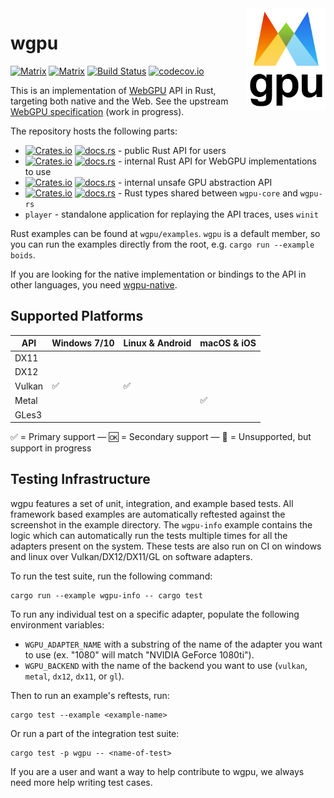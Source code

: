 <img align="right" width="25%" src="logo.png">

# wgpu

[![Matrix](https://img.shields.io/badge/Dev_Matrix-%23wgpu%3Amatrix.org-blueviolet.svg)](https://matrix.to/#/#wgpu:matrix.org) [![Matrix](https://img.shields.io/badge/User_Matrix-%23wgpu--users%3Amatrix.org-blueviolet.svg)](https://matrix.to/#/#wgpu-users:matrix.org)
[![Build Status](https://github.com/gfx-rs/wgpu/workflows/CI/badge.svg)](https://github.com/gfx-rs/wgpu/actions)
[![codecov.io](https://codecov.io/gh/gfx-rs/wgpu/branch/master/graph/badge.svg?token=84qJTesmeS)](https://codecov.io/gh/gfx-rs/wgpu)

This is an implementation of [WebGPU](https://www.w3.org/community/gpu/) API in Rust, targeting both native and the Web.
See the upstream [WebGPU specification](https://gpuweb.github.io/gpuweb/) (work in progress).

The repository hosts the following parts:

  - [![Crates.io](https://img.shields.io/crates/v/wgpu.svg?label=wgpu)](https://crates.io/crates/wgpu) [![docs.rs](https://docs.rs/wgpu/badge.svg)](https://docs.rs/wgpu/) - public Rust API for users
  - [![Crates.io](https://img.shields.io/crates/v/wgpu-core.svg?label=wgpu-core)](https://crates.io/crates/wgpu-core) [![docs.rs](https://docs.rs/wgpu-core/badge.svg)](https://docs.rs/wgpu-core/) - internal Rust API for WebGPU implementations to use
  - [![Crates.io](https://img.shields.io/crates/v/wgpu-hal.svg?label=wgpu-hal)](https://crates.io/crates/wgpu-hal) [![docs.rs](https://docs.rs/wgpu-hal/badge.svg)](https://docs.rs/wgpu-hal/) - internal unsafe GPU abstraction API
  - [![Crates.io](https://img.shields.io/crates/v/wgpu-types.svg?label=wgpu-types)](https://crates.io/crates/wgpu-types) [![docs.rs](https://docs.rs/wgpu-types/badge.svg)](https://docs.rs/wgpu-types/) - Rust types shared between `wgpu-core` and `wgpu-rs`
  - `player` - standalone application for replaying the API traces, uses `winit`

Rust examples can be found at `wgpu/examples`. `wgpu` is a default member, so you can run the examples directly from the root, e.g. `cargo run --example boids`.

If you are looking for the native implementation or bindings to the API in other languages, you need [wgpu-native](https://github.com/gfx-rs/wgpu-native).

## Supported Platforms

   API   |    Windows 7/10    |  Linux & Android   |    macOS & iOS     |
  -----  | ------------------ | ------------------ | ------------------ |
  DX11   |                    |                    |                    |
  DX12   |                    |                    |                    |
  Vulkan | :white_check_mark: | :white_check_mark: |                    |
  Metal  |                    |                    | :white_check_mark: |
  GLes3  |                    |                    |                    |

:white_check_mark: = Primary support — :ok: = Secondary support — :construction: = Unsupported, but support in progress

## Testing Infrastructure

wgpu features a set of unit, integration, and example based tests. All framework based examples are automatically reftested against the screenshot in the example directory. The `wgpu-info` example contains the logic which can automatically run the tests multiple times for all the adapters present on the system. These tests are also run on CI on windows and linux over Vulkan/DX12/DX11/GL on software adapters.

To run the test suite, run the following command:

```
cargo run --example wgpu-info -- cargo test
```

To run any individual test on a specific adapter, populate the following environment variables:
- `WGPU_ADAPTER_NAME` with a substring of the name of the adapter you want to use (ex. "1080" will match "NVIDIA GeForce 1080ti").
- `WGPU_BACKEND` with the name of the backend you want to use (`vulkan`, `metal`, `dx12`, `dx11`, or `gl`).

Then to run an example's reftests, run:

```
cargo test --example <example-name>
```

Or run a part of the integration test suite:

```
cargo test -p wgpu -- <name-of-test>
```

If you are a user and want a way to help contribute to wgpu, we always need more help writing test cases. 
